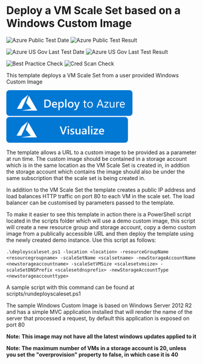 # Deploy a VM Scale Set based on a Windows Custom Image

![Azure Public Test Date](https://azurequickstartsservice.blob.core.windows.net/badges/201-vmss-windows-customimage/PublicLastTestDate.svg)
![Azure Public Test Result](https://azurequickstartsservice.blob.core.windows.net/badges/201-vmss-windows-customimage/PublicDeployment.svg)

![Azure US Gov Last Test Date](https://azurequickstartsservice.blob.core.windows.net/badges/201-vmss-windows-customimage/FairfaxLastTestDate.svg)
![Azure US Gov Last Test Result](https://azurequickstartsservice.blob.core.windows.net/badges/201-vmss-windows-customimage/FairfaxDeployment.svg)

![Best Practice Check](https://azurequickstartsservice.blob.core.windows.net/badges/201-vmss-windows-customimage/BestPracticeResult.svg)
![Cred Scan Check](https://azurequickstartsservice.blob.core.windows.net/badges/201-vmss-windows-customimage/CredScanResult.svg)

This template deploys a VM Scale Set from a user provided Windows Custom Image

[![Deploy To Azure](https://raw.githubusercontent.com/Azure/azure-quickstart-templates/master/1-CONTRIBUTION-GUIDE/images/deploytoazure.svg?sanitize=true)]("https://portal.azure.com/#create/Microsoft.Template/uri/https%3A%2F%2Fraw.githubusercontent.com%2FAzure%2Fazure-quickstart-templates%2Fmaster%2F201-vmss-windows-customimage%2Fazuredeploy.json")
[![Visualize](https://raw.githubusercontent.com/Azure/azure-quickstart-templates/master/1-CONTRIBUTION-GUIDE/images/visualizebutton.svg?sanitize=true)]("http://armviz.io/#/?load=https%3A%2F%2Fraw.githubusercontent.com%2FAzure%2Fazure-quickstart-templates%2Fmaster%2F201-vmss-windows-customimage%2Fazuredeploy.json")

The template allows a URL to a custom image to be provided as a parameter at run
time. The custom image should be contained in a storage account which is in the
same location as the VM Scale Set is created in, in addtion the storage account
which contains the image should also be under the same subscription that the
scale set is being created in.

In addition to the VM Scale Set the template creates a public IP address and
load balances HTTP traffic on port 80 to each VM in the scale set. The load
balancer can be customised by parameters passed to the template.

To make it easier to see this template in action there is a PowerShell script
located in the scripts folder which will use a demo custom image, this script
will create a new resource group and storage account, copy a demo custom image
from a publically accessible URL and then deploy the template using the newly
created demo instance. Use this script as follows:

```
.\deployscaleset.ps1 -location <location> -resourceGroupName <resourcegroupname> -scaleSetName <scalsetname> -newStorageAccountName <newstorageaccountname> -scaleSetVMSize <scalesetvmsize> -scaleSetDNSPrefix <scalesetdnsprefix> -newStorageAccountType <newstorageaccounttype>

```

A sample script with this command can be found at scripts/rundeployscaleset.ps1

The sample Windows Custom Image is based on Windows Server 2012 R2 and has a
simple MVC application installed that will render the name of the server that
processed a request, by default this application is exposed on port 80

**Note: This image may not have all the latest windows updates applied to it**

**Note: The maximum number of VMs in a storage account is 20, unless you set the
"overprovision" property to false, in which case it is 40**
